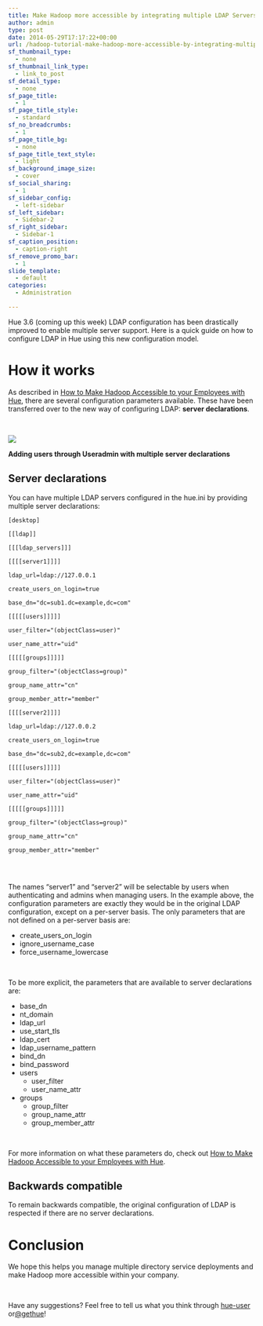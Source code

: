 ```yaml
---
title: Make Hadoop more accessible by integrating multiple LDAP Servers
author: admin
type: post
date: 2014-05-29T17:17:22+00:00
url: /hadoop-tutorial-make-hadoop-more-accessible-by-integrating-multiple-ldap-servers/
sf_thumbnail_type:
  - none
sf_thumbnail_link_type:
  - link_to_post
sf_detail_type:
  - none
sf_page_title:
  - 1
sf_page_title_style:
  - standard
sf_no_breadcrumbs:
  - 1
sf_page_title_bg:
  - none
sf_page_title_text_style:
  - light
sf_background_image_size:
  - cover
sf_social_sharing:
  - 1
sf_sidebar_config:
  - left-sidebar
sf_left_sidebar:
  - Sidebar-2
sf_right_sidebar:
  - Sidebar-1
sf_caption_position:
  - caption-right
sf_remove_promo_bar:
  - 1
slide_template:
  - default
categories:
  - Administration

---
```

Hue 3.6 (coming up this week) LDAP configuration has been drastically improved to enable multiple server support. Here is a quick guide on how to configure LDAP in Hue using this new configuration model.

# How it works

As described in [How to Make Hadoop Accessible to your Employees with Hue][1], there are several configuration parameters available. These have been transferred over to the new way of configuring LDAP: **server declarations**.

&nbsp;

[<img src="https://cdn.gethue.com/uploads/2014/05/hue-multi-ldap.png" />][2]

**Adding users through Useradmin with multiple server declarations**

## Server declarations

You can have multiple LDAP servers configured in the hue.ini by providing multiple server declarations:

<pre><code class="bash">[desktop]
    
[[ldap]]
      
[[[ldap_servers]]]
        
[[[[server1]]]]
        
ldap_url=ldap://127.0.0.1
        
create_users_on_login=true
        
base_dn="dc=sub1.dc=example,dc=com"
        
[[[[[users]]]]]
          
user_filter="(objectClass=user)"
          
user_name_attr="uid"
        
[[[[[groups]]]]]
          
group_filter="(objectClass=group)"
          
group_name_attr="cn"
          
group_member_attr="member"

[[[[server2]]]]
        
ldap_url=ldap://127.0.0.2
        
create_users_on_login=true
        
base_dn="dc=sub2,dc=example,dc=com"
        
[[[[[users]]]]]
          
user_filter="(objectClass=user)"
          
user_name_attr="uid"
        
[[[[[groups]]]]]
          
group_filter="(objectClass=group)"
          
group_name_attr="cn"
          
group_member_attr="member"
  
</code></pre>

&nbsp;

The names “server1” and “server2” will be selectable by users when authenticating and admins when managing users. In the example above, the configuration parameters are exactly they would be in the original LDAP configuration, except on a per-server basis. The only parameters that are not defined on a per-server basis are:

  * create_users_on_login
  * ignore_username_case
  * force_username_lowercase

&nbsp;

To be more explicit, the parameters that are available to server declarations are:

  * base_dn
  * nt_domain
  * ldap_url
  * use_start_tls
  * ldap_cert
  * ldap_username_pattern
  * bind_dn
  * bind_password
  * users 
      * user_filter
      * user_name_attr
  * groups 
      * group_filter
      * group_name_attr
      * group_member_attr

&nbsp;

For more information on what these parameters do, check out [How to Make Hadoop Accessible to your Employees with Hue][1].

## Backwards compatible

To remain backwards compatible, the original configuration of LDAP is respected if there are no server declarations.

# Conclusion

We hope this helps you manage multiple directory service deployments and make Hadoop more accessible within your company.

&nbsp;

Have any suggestions? Feel free to tell us what you think through [hue-user][3] or[@gethue][4]!

 [1]: https://gethue.com/making-hadoop-accessible-to-your-employees-with-ldap/
 [2]: https://cdn.gethue.com/uploads/2014/05/hue-multi-ldap.png
 [3]: https://groups.google.com/a/cloudera.org/forum/?fromgroups#!forum/hue-user
 [4]: https://twitter.com/gethue